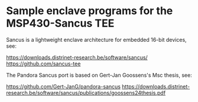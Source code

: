 # Sample enclave programs for the MSP430-Sancus TEE

Sancus is a lightweight enclave architecture for embedded 16-bit devices, see:

https://downloads.distrinet-research.be/software/sancus/
https://github.com/sancus-tee

The Pandora Sancus port is based on Gert-Jan Goossens's Msc thesis, see:
    
https://github.com/Gert-JanG/pandora-sancus
https://downloads.distrinet-research.be/software/sancus/publications/goossens24thesis.pdf
